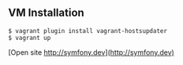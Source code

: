 ## VM Installation

    $ vagrant plugin install vagrant-hostsupdater
    $ vagrant up
    
[Open site http://symfony.dev](http://symfony.dev)